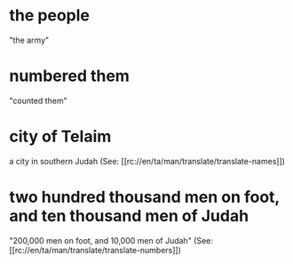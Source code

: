 # the people

"the army"

# numbered them

"counted them"

# city of Telaim

a city in southern Judah (See: [[rc://en/ta/man/translate/translate-names]])

# two hundred thousand men on foot, and ten thousand men of Judah

"200,000 men on foot, and 10,000 men of Judah" (See: [[rc://en/ta/man/translate/translate-numbers]])